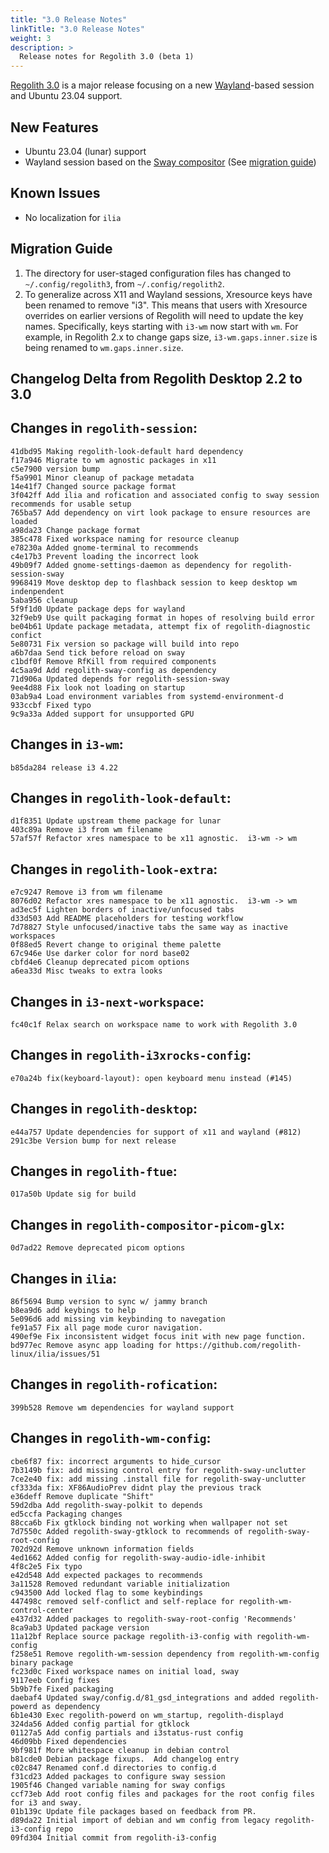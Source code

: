 ```yaml
---
title: "3.0 Release Notes"
linkTitle: "3.0 Release Notes"
weight: 3
description: >
  Release notes for Regolith 3.0 (beta 1)
---
```


[Regolith 3.0](https://github.com/orgs/regolith-linux/projects/26) is a major release focusing on a new [Wayland](https://github.com/orgs/regolith-linux/projects/8)-based session and Ubuntu 23.04 support.

## New Features

* Ubuntu 23.04 (lunar) support
* Wayland session based on the [Sway compositor](https://swaywm.org/) (See [migration guide](https://regolith-desktop.com/docs/howtos/install-sway/))

## Known Issues

* No localization for `ilia`

## Migration Guide

1. The directory for user-staged configuration files has changed to `~/.config/regolith3`, from `~/.config/regolith2`.
2. To generalize across X11 and Wayland sessions, Xresource keys have been renamed to remove "i3".  This means that users with Xresource overrides on earlier versions of Regolith will need to update the key names.  Specifically, keys starting with `i3-wm` now start with `wm`.  For example, in Regolith 2.x to change gaps size, `i3-wm.gaps.inner.size` is being renamed to `wm.gaps.inner.size`.

## Changelog Delta from Regolith Desktop 2.2 to 3.0

## Changes in `regolith-session`:
```
41dbd95 Making regolith-look-default hard dependency
f17a946 Migrate to wm agnostic packages in x11
c5e7900 version bump
f5a9901 Minor cleanup of package metadata
14e41f7 Changed source package format
3f042ff Add ilia and rofication and associated config to sway session recommends for usable setup
765ba57 Add dependency on virt look package to ensure resources are loaded
a98da23 Change package format
385c478 Fixed workspace naming for resource cleanup
e78230a Added gnome-terminal to recommends
c4e17b3 Prevent loading the incorrect look
49b09f7 Added gnome-settings-daemon as dependency for regolith-session-sway
9968419 Move desktop dep to flashback session to keep desktop wm indenpendent
5aba956 cleanup
5f9f1d0 Update package deps for wayland
32f9eb9 Use quilt packaging format in hopes of resolving build error
be04b61 Update package metadata, attempt fix of regolith-diagnostic confict
5e80731 Fix version so package will build into repo
a6b7daa Send tick before reload on sway
c1bdf0f Remove RfKill from required components
4c5aa9d Add regolith-sway-config as dependency
71d906a Updated depends for regolith-session-sway
9ee4d88 Fix look not loading on startup
03ab9a4 Load environment variables from systemd-environment-d
933ccbf Fixed typo
9c9a33a Added support for unsupported GPU
```

## Changes in `i3-wm`:
```
b85da284 release i3 4.22
```

## Changes in `regolith-look-default`:
```
d1f8351 Update upstream theme package for lunar
403c89a Remove i3 from wm filename
57af57f Refactor xres namespace to be x11 agnostic.  i3-wm -> wm
```

## Changes in `regolith-look-extra`:
```
e7c9247 Remove i3 from wm filename
8076d02 Refactor xres namespace to be x11 agnostic.  i3-wm -> wm
ad3ec5f Lighten borders of inactive/unfocused tabs
d33d503 Add README placeholders for testing workflow
7d78827 Style unfocused/inactive tabs the same way as inactive workspaces
0f88ed5 Revert change to original theme palette
67c946e Use darker color for nord base02
cbfd4e6 Cleanup deprecated picom options
a6ea33d Misc tweaks to extra looks
```

## Changes in `i3-next-workspace`:
```
fc40c1f Relax search on workspace name to work with Regolith 3.0
```

## Changes in `regolith-i3xrocks-config`:
```
e70a24b fix(keyboard-layout): open keyboard menu instead (#145)
```

## Changes in `regolith-desktop`:
```
e44a757 Update dependencies for support of x11 and wayland (#812)
291c3be Version bump for next release
```

## Changes in `regolith-ftue`:
```
017a50b Update sig for build
```

## Changes in `regolith-compositor-picom-glx`:
```
0d7ad22 Remove deprecated picom options
```

## Changes in `ilia`:
```
86f5694 Bump version to sync w/ jammy branch
b8ea9d6 add keybings to help
5e096d6 add missing vim keybinding to navegation
fe91a57 Fix all page mode curor navigation.
490ef9e Fix inconsistent widget focus init with new page function.
bd977ec Remove async app loading for https://github.com/regolith-linux/ilia/issues/51
```

## Changes in `regolith-rofication`:
```
399b528 Remove wm dependencies for wayland support
```

## Changes in `regolith-wm-config`:
```
cbe6f87 fix: incorrect arguments to hide_cursor
7b3149b fix: add missing control entry for regolith-sway-unclutter
7ce2e40 fix: add missing .install file for regolith-sway-unclutter
cf333da fix: XF86AudioPrev didnt play the previous track
e36deff Remove duplicate "Shift"
59d2dba Add regolith-sway-polkit to depends
ed5ccfa Packaging changes
88cca6b Fix gtklock binding not working when wallpaper not set
7d7550c Added regolith-sway-gtklock to recommends of regolith-sway-root-config
702d92d Remove unknown information fields
4ed1662 Added config for regolith-sway-audio-idle-inhibit
4f8c2e5 Fix typo
e42d548 Add expected packages to recommends
3a11528 Removed redundant variable initialization
c943500 Add locked flag to some keybindings
447498c removed self-conflict and self-replace for regolith-wm-control-center
e437d32 Added packages to regolith-sway-root-config 'Recommends'
8ca9ab3 Updated package version
11a12bf Replace source package regolith-i3-config with regolith-wm-config
f258e51 Remove regolith-wm-session dependency from regolith-wm-config binary package
fc23d0c Fixed workspace names on initial load, sway
9117eeb Config fixes
5b9b7fe Fixed packaging
daebaf4 Updated sway/config.d/81_gsd_integrations and added regolith-powerd as dependency
6b1e430 Exec regolith-powerd on wm_startup, regolith-displayd
324da56 Added config partial for gtklock
01127a5 Add config partials and i3status-rust config
46d09bb Fixed dependencies
9bf981f More whitespace cleanup in debian control
b81cde0 Debian package fixups.  Add changelog entry
c02c847 Renamed conf.d directories to config.d
f31cd23 Added packages to configure sway session
1905f46 Changed variable naming for sway configs
ccf73eb Add root config files and packages for the root config files for i3 and sway.
01b139c Update file packages based on feedback from PR.
d89da22 Initial import of debian and wm config from legacy regolith-i3-config repo
09fd304 Initial commit from regolith-i3-config
```

